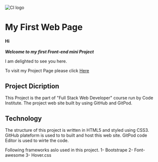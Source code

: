 ![CI logo](https://codeinstitute.s3.amazonaws.com/fullstack/ci_logo_small.png)
# My First Web Page

#### Hi     
*__Welcome to my first Front-end mini Project__*

I am delighted to see you here.

To visit my Project Page please click [Here](https://mqsaud.github.io/ucd-resume/)

## Project Dicription
This Project is the part of "Full Stack Web Developer" course run by Code Institute.
The project web site built by using GitHub and GitPod.

## Technology 

The structure of this project is written in HTML5 and styled using CSS3. GitHub plateform is used to to built and host this web site.
GitPod code Editor is used to wirte the code.

Following frameworks aslo used in this project.
1- Bootstrape
2- Font-awesome
3- Hover.css
